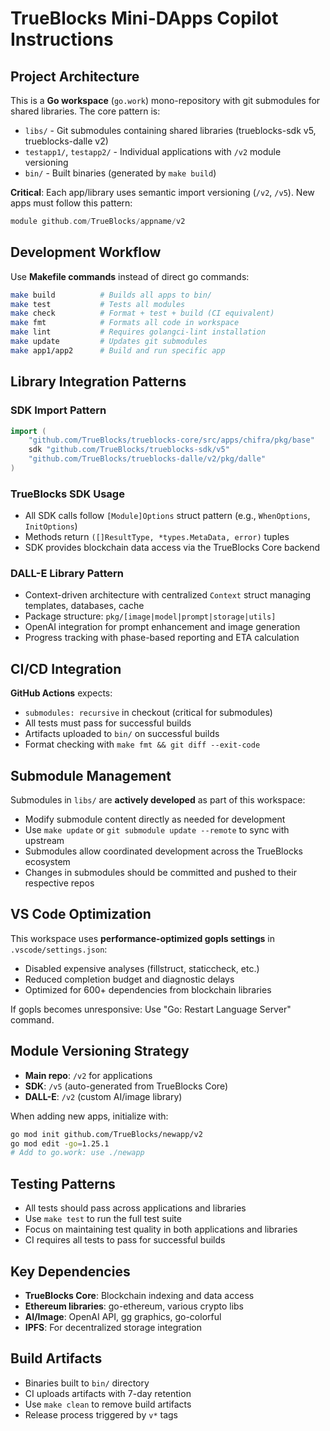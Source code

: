 # TrueBlocks Mini-DApps Copilot Instructions

## Project Architecture

This is a **Go workspace** (`go.work`) mono-repository with git submodules for shared libraries. The core pattern is:

- `libs/` - Git submodules containing shared libraries (trueblocks-sdk v5, trueblocks-dalle v2)
- `testapp1/`, `testapp2/` - Individual applications with `/v2` module versioning
- `bin/` - Built binaries (generated by `make build`)

**Critical**: Each app/library uses semantic import versioning (`/v2`, `/v5`). New apps must follow this pattern:
```go
module github.com/TrueBlocks/appname/v2
```

## Development Workflow

Use **Makefile commands** instead of direct go commands:

```bash
make build          # Builds all apps to bin/
make test           # Tests all modules
make check          # Format + test + build (CI equivalent)
make fmt            # Formats all code in workspace
make lint           # Requires golangci-lint installation
make update         # Updates git submodules
make app1/app2      # Build and run specific app
```

## Library Integration Patterns

### SDK Import Pattern
```go
import (
    "github.com/TrueBlocks/trueblocks-core/src/apps/chifra/pkg/base"
    sdk "github.com/TrueBlocks/trueblocks-sdk/v5"
    "github.com/TrueBlocks/trueblocks-dalle/v2/pkg/dalle"
)
```

### TrueBlocks SDK Usage
- All SDK calls follow `[Module]Options` struct pattern (e.g., `WhenOptions`, `InitOptions`)
- Methods return `([]ResultType, *types.MetaData, error)` tuples
- SDK provides blockchain data access via the TrueBlocks Core backend

### DALL-E Library Pattern
- Context-driven architecture with centralized `Context` struct managing templates, databases, cache
- Package structure: `pkg/[image|model|prompt|storage|utils]`
- OpenAI integration for prompt enhancement and image generation
- Progress tracking with phase-based reporting and ETA calculation

## CI/CD Integration

**GitHub Actions** expects:
- `submodules: recursive` in checkout (critical for submodules)
- All tests must pass for successful builds
- Artifacts uploaded to `bin/` on successful builds
- Format checking with `make fmt && git diff --exit-code`

## Submodule Management

Submodules in `libs/` are **actively developed** as part of this workspace:
- Modify submodule content directly as needed for development
- Use `make update` or `git submodule update --remote` to sync with upstream
- Submodules allow coordinated development across the TrueBlocks ecosystem
- Changes in submodules should be committed and pushed to their respective repos

## VS Code Optimization

This workspace uses **performance-optimized gopls settings** in `.vscode/settings.json`:
- Disabled expensive analyses (fillstruct, staticcheck, etc.)
- Reduced completion budget and diagnostic delays
- Optimized for 600+ dependencies from blockchain libraries

If gopls becomes unresponsive: Use "Go: Restart Language Server" command.

## Module Versioning Strategy

- **Main repo**: `/v2` for applications
- **SDK**: `/v5` (auto-generated from TrueBlocks Core)  
- **DALL-E**: `/v2` (custom AI/image library)

When adding new apps, initialize with:
```bash
go mod init github.com/TrueBlocks/newapp/v2
go mod edit -go=1.25.1
# Add to go.work: use ./newapp
```

## Testing Patterns

- All tests should pass across applications and libraries
- Use `make test` to run the full test suite
- Focus on maintaining test quality in both applications and libraries
- CI requires all tests to pass for successful builds

## Key Dependencies

- **TrueBlocks Core**: Blockchain indexing and data access
- **Ethereum libraries**: go-ethereum, various crypto libs
- **AI/Image**: OpenAI API, gg graphics, go-colorful
- **IPFS**: For decentralized storage integration

## Build Artifacts

- Binaries built to `bin/` directory
- CI uploads artifacts with 7-day retention
- Use `make clean` to remove build artifacts
- Release process triggered by `v*` tags